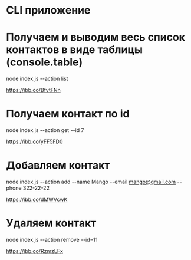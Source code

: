 # CLI приложение

# Получаем и выводим весь список контактов в виде таблицы (console.table)

node index.js --action list

https://ibb.co/BfvtFNn

# Получаем контакт по id

node index.js --action get --id 7

https://ibb.co/yFF5FD0

# Добавляем контакт

node index.js --action add --name Mango --email mango@gmail.com --phone 322-22-22

https://ibb.co/dMWVcwK

# Удаляем контакт

node index.js --action remove --id=11

https://ibb.co/RzmzLFx
